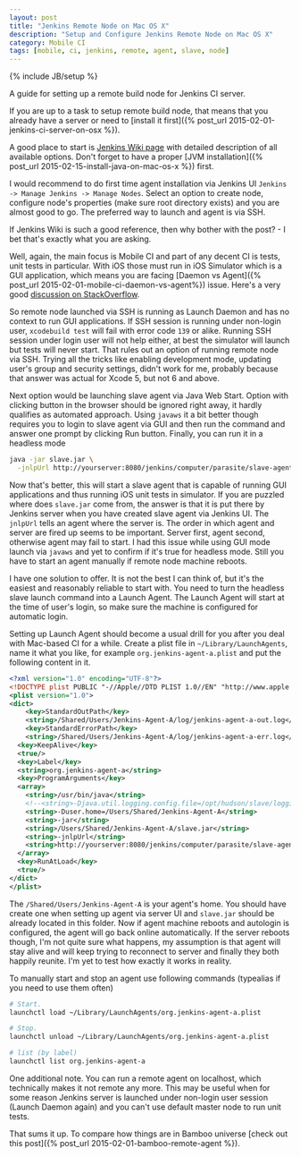 ```yaml
---
layout: post
title: "Jenkins Remote Node on Mac OS X"
description: "Setup and Configure Jenkins Remote Node on Mac OS X"
category: Mobile CI
tags: [mobile, ci, jenkins, remote, agent, slave, node]
---
```

{% include JB/setup %}

A guide for setting up a remote build node for Jenkins CI server.

<!--more-->

If you are up to a task to setup remote build node, that means that you already have a server or need to [install it first]({% post_url 2015-02-01-jenkins-ci-server-on-osx %}).

A good place to start is [Jenkins Wiki page](https://wiki.jenkins-ci.org/display/JENKINS/Distributed+builds) with detailed description of all available options. Don't forget to have a proper [JVM installation]({% post_url 2015-02-15-install-java-on-mac-os-x %}) first.

I would recommend to do first time agent installation via Jenkins UI `Jenkins -> Manage Jenkins -> Manage Nodes`. Select an option to create node, configure node's properties (make sure root directory exists) and you are almost good to go. The preferred way to launch and agent is via SSH.

If Jenkins Wiki is such a good reference, then why bother with the post? - I bet that's exactly what you are asking.

Well, again, the main focus is Mobile CI and part of any decent CI is tests, unit tests in particular. With iOS those must run in iOS Simulator which is a GUI application, which means you are facing [Daemon vs Agent]({% post_url 2015-02-01-mobile-ci-daemon-vs-agent%}) issue. Here's a very good [discussion on StackOverflow](http://stackoverflow.com/questions/25380365/timeout-when-running-xcodebuild-tests-under-xcode-6-via-ssh).

So remote node launched via SSH is running as Launch Daemon and has no context to run GUI applications. If SSH session is running under non-login user, `xcodebuild test` will fail with error code `139` or alike. Running SSH session under login user will not help either, at best the simulator will launch but tests will never start. That rules out an option of running remote node via SSH. Trying all the tricks like enabling development mode, updating user's group and security settings, didn't work for me, probably because that answer was actual for Xcode 5, but not 6 and above.

Next option would be launching slave agent via Java Web Start. Option with clicking button in the browser should be ignored right away, it hardly qualifies as automated approach. Using `javaws` it a bit better though requires you to login to slave agent via GUI and then run the command and answer one prompt by clicking Run button. Finally, you can run it in a headless mode

```bash
java -jar slave.jar \
  -jnlpUrl http://yourserver:8080/jenkins/computer/parasite/slave-agent.jnlp
```

Now that's better, this will start a slave agent that is capable of running GUI applications and thus running iOS unit tests in simulator. If you are puzzled where does `slave.jar` come from, the answer is that it is put there by Jenkins server when you have created slave agent via Jenkins UI. The `jnlpUrl` tells an agent where the server is. The order in which agent and server are fired up seems to be important. Server first, agent second, otherwise agent may fail to start. I had this issue while using GUI mode launch via `javaws` and yet to confirm if it's true for headless mode. Still you have to start an agent manually if remote node machine reboots.

I have one solution to offer. It is not the best I can think of, but it's the easiest and reasonably reliable to start with. You need to turn the headless slave launch command into a Launch Agent. The Launch Agent will start at the time of user's login, so make sure the machine is configured for automatic login.

Setting up Launch Agent should become a usual drill for you after you deal with Mac-based CI for a while. Create a plist file in `~/Library/LaunchAgents`, name it what you like, for example `org.jenkins-agent-a.plist` and put the following content in it.

```xml
<?xml version="1.0" encoding="UTF-8"?>
<!DOCTYPE plist PUBLIC "-//Apple//DTD PLIST 1.0//EN" "http://www.apple.com/DTDs/PropertyList-1.0.dtd">
<plist version="1.0">
<dict>
    <key>StandardOutPath</key>
    <string>/Shared/Users/Jenkins-Agent-A/log/jenkins-agent-a-out.log</string>
    <key>StandardErrorPath</key>
    <string>/Shared/Users/Jenkins-Agent-A/log/jenkins-agent-a-err.log</string>
  <key>KeepAlive</key>
  <true/>
  <key>Label</key>
  <string>org.jenkins-agent-a</string>
  <key>ProgramArguments</key>
  <array>
    <string>/usr/bin/java</string>
    <!--<string>-Djava.util.logging.config.file=/opt/hudson/slave/logging.properties</string>-->
    <string>-Duser.home=/Users/Shared/Jenkins-Agent-A</string>
    <string>-jar</string>
    <string>/Users/Shared/Jenkins-Agent-A/slave.jar</string>
    <string>-jnlpUrl</string>
    <string>http://yourserver:8080/jenkins/computer/parasite/slave-agent.jnlp</string>
  </array>
  <key>RunAtLoad</key>
  <true/>
</dict>
</plist>
```

The `/Shared/Users/Jenkins-Agent-A` is your agent's home. You should have create one when setting up agent via server UI and `slave.jar` should be already located in this folder. Now if agent machine reboots and autologin is configured, the agent will go back online automatically. If the server reboots though, I'm not quite sure what happens, my assumption is that agent will stay alive and will keep trying to reconnect to server and finally they both happily reunite. I'm yet to test how exactly it works in reality.

To manually start and stop an agent use following commands (typealias if you need to use them often)

```bash
# Start.
launchctl load ~/Library/LaunchAgents/org.jenkins-agent-a.plist

# Stop.
launchctl unload ~/Library/LaunchAgents/org.jenkins-agent-a.plist

# list (by label)
launchctl list org.jenkins-agent-a
```


One additional note. You can run a remote agent on localhost, which technically makes it not remote any more. This may be useful when for some reason Jenkins server is launched under non-login user session (Launch Daemon again) and you can't use default master node to run unit tests.

That sums it up. To compare how things are in Bamboo universe [check out this post]({% post_url 2015-02-01-bamboo-remote-agent %}).
